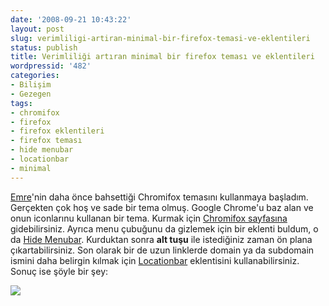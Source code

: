 ```yaml
---
date: '2008-09-21 10:43:22'
layout: post
slug: verimliligi-artiran-minimal-bir-firefox-temasi-ve-eklentileri
status: publish
title: Verimliliği artıran minimal bir firefox teması ve eklentileri
wordpressid: '482'
categories:
- Bilişim
- Gezegen
tags:
- chromifox
- firefox
- firefox eklentileri
- firefox teması
- hide menubar
- locationbar
- minimal
---
```


[Emre](http://www.emrealadag.com/)'nin daha önce bahsettiği Chromifox temasını kullanmaya başladım. Gerçekten çok hoş ve sade bir tema olmuş. Google Chrome'u baz alan ve onun iconlarınu kullanan bir tema. Kurmak için [Chromifox sayfasına](https://addons.mozilla.org/en-US/firefox/addon/8782) gidebilirsiniz. Ayrıca menu çubuğunu da gizlemek için bir eklenti buldum, o da [Hide Menubar](https://addons.mozilla.org/en-US/firefox/addon/4762). Kurduktan sonra **alt tuşu** ile istediğiniz zaman ön plana çıkartabilirsiniz. Son olarak bir de uzun linklerde domain ya da subdomain ismini daha belirgin kılmak için [Locationbar](https://addons.mozilla.org/en-US/firefox/addon/4014) eklentisini kullanabilirsiniz.  Sonuç ise şöyle bir şey:

[![](http://blog.arsln.org/wp-content/uploads/chromifox.png)](http://blog.arsln.org/wp-content/uploads/chromifox.png)


